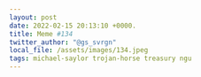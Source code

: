 ```yaml
---
layout: post
date: 2022-02-15 20:13:10 +0000.
title: Meme #134
twitter_author: "@gs_svrgn"
local_file: /assets/images/134.jpeg
tags: michael-saylor trojan-horse treasury ngu
---
```

